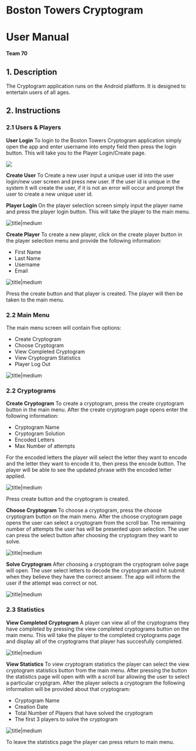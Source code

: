 # Boston Towers Cryptogram
# User Manual
**Team 70**

## 1. Description
The Cryptogram application runs on the Android platform. It is designed to entertain users of all ages.

## 2. Instructions
### 2.1 Users & Players
**User Login**
To login to the Boston Towers Cryptogram application simply open the app and enter username into empty field then press the login button.  This will take you to the Player Login/Create page.

![](https://github.gatech.edu/gt-omscs-se-2018summer/6300Summer18Team70/blob/master/GroupProject/Docs/userLogin.png)<!-- .element height="50%" width="50%" -->

**Create User**
To Create a new user input a unique user id into the user login/new user screen and press new user. If the user id is unique in the system it will create the user, if it is not an error will occur and prompt the user to create a new unique user id.

**Player Login**
On the player selection screen simply input the player name and press the player login button. This will take the player to the main menu.

![title|medium](https://github.gatech.edu/gt-omscs-se-2018summer/6300Summer18Team70/blob/master/GroupProject/Docs/playerSelect.png)

**Create Player**
To create a new player, click on the create player button in the player selection menu and provide the following information:
 - First Name
 - Last Name
 - Username
 - Email

![title|medium](https://github.gatech.edu/gt-omscs-se-2018summer/6300Summer18Team70/blob/master/GroupProject/Docs/createPlayer.png)

Press the create button and that player is created. The player will then be taken to the main menu.

### 2.2 Main Menu
The main menu screen will contain five options:
 - Create Cryptogram
 - Choose Cryptogram
 - View Completed Cryptogram
 - View Cryptogram Statistics
 - Player Log Out

![title|medium](https://github.gatech.edu/gt-omscs-se-2018summer/6300Summer18Team70/blob/master/GroupProject/Docs/mainMenu.png)

### 2.2 Cryptograms
**Create Cryptogram**
To create a cryptogram, press the create cryptogram button in the main menu. After the create cryptogram page opens enter the following information:
 - Cryptogram Name
 - Cryptogram Solution
 - Encoded Letters
 - Max Number of attempts

For the encoded letters the player will select the letter they want to encode and the letter they want to encode it to, then press the encode button. The player will be able to see the updated phrase with the encoded letter applied.

![title|medium](https://github.gatech.edu/gt-omscs-se-2018summer/6300Summer18Team70/blob/master/GroupProject/Docs/createCryptogram.png)

Press create button and the cryptogram is created.

**Choose Cryptogram**
To choose a cryptogram, press the choose cryptogram button on the main menu. After the choose cryptogram page opens the user can select a cryptogram from the scroll bar. The remaining number of attempts the user has will be presented upon selection. The user can press the select button after choosing the cryptogram they want to solve.

![title|medium](https://github.gatech.edu/gt-omscs-se-2018summer/6300Summer18Team70/blob/master/GroupProject/Docs/chooseCryptogram.png)

**Solve Cryptogram**
After choosing a cryptogram the cryptogram solve page will open. The user select letters to decode the cryptogram and hit submit when they believe they have the correct answer. The app will inform the user if the attempt was correct or not.

![title|medium](https://github.gatech.edu/gt-omscs-se-2018summer/6300Summer18Team70/blob/master/GroupProject/Docs/solveCryptogram.png)

### 2.3 Statistics
**View Completed Cryptogram**
A player can view all of the cryptograms they have completed by pressing the view completed cryptograms button on the main menu. This will take the player to the completed cryptograms page and display all of the cryptograms that player has succesfully completed.

![title|medium](https://github.gatech.edu/gt-omscs-se-2018summer/6300Summer18Team70/blob/master/GroupProject/Docs/completedCrypt.png)

**View Statistics**
To view cryptogram statistics the player can select the view cryptogram statistics button from the main menu. After pressing the button the statistics page will open with with a scroll bar allowing the user to select a particular cryptgram. After the player selects a cryptogram the following information will be provided about that cryptogram:
 - Cryptogram Name
 - Creation Date
 - Total Number of Players that have solved the cryptogram
 - The first 3 players to solve the cryptogram

![title|medium](https://github.gatech.edu/gt-omscs-se-2018summer/6300Summer18Team70/blob/master/GroupProject/Docs/stats.png)

To leave the statistics page the player can press return to main menu.





